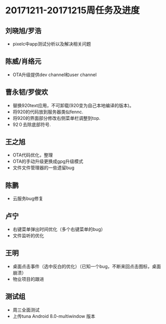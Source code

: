 # 20171211-20171215周任务及进度

## 刘晓旭/罗浩
- pixelc中app测试分析以及解决相关问题

## 陈威/肖络元
- OTA升级提供dev channel和user channel

## 曹永韧/罗俊欢
- 替换920text应用，不可卸载(920变为自己本地编译的版本)。
- 将920的代码放到服务器类似fennc.
- 将920的界面部分修改右侧菜单栏调整到top.
- 92０去除底部符号.

## 王之旭
- OTA代码优化，整理
- OTA的手动升级更换成gpg升级模式
- 文件文件管理器的一些遗留bug

## 陈鹏
- 云服务bug修复

## 卢宁
- 右键菜单弹出时间优化（多个右键菜单的bug）
- 文件监听的优化

## 王明
- 桌面点击事件（选中反白的优化）（已知一个bug，不断来回点击图标，桌面崩溃）
- 物业项目的跟进

## 测试组
- 周三全面测试
- 上传tuna Android 8.0-multiwindow 版本
